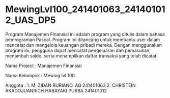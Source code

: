 # MewingLvl100_241401063_241401012_UAS_DP5
Program Manajemen Finansial ini adalah program yang ditulis dalam bahasa pemrograman Pascal. Program ini dirancang untuk membantu user dalam mencatat dan mengelola keuangan pribadi mereka. Dengan menggunakan program ini, pengguna dapat mencatat pengeluaran dan pemasukan, menambah saldo, serta menampilkan daftar transaksi yang telah dicatat.

Nama Project : Manajemen Finansial

Nama Kelompok : Mewing lvl 100

Anggota : 1. M. ZIDAN RURIANO. AG 241401063
          2. CHRISTEIN AKADOJUANRICH HABAYAKI PURBA 241401012



